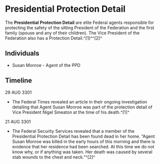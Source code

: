 # Presidential Protection Detail
The **Presidential** **Protection Detail** are elite Federal agents responsible for protecting the safety of the sitting President of the Federation and the first family (spouse and any of their children). The Vice President of the Federation also has a Protection Detail.^[1]^^[2]^

## Individuals

- Susan Monroe - Agent of the PPD

## Timeline

29 AUG 3301

- The Federal Times revealed an article in their ongoing investigation detailing that Agent Susan Monroe was part of the protection detail of Vice President Nigel Smeaton at the time of his death.^[1]^

21 AUG 3301

- The Federal Security Services revealed that a member of the Presidential Protection Detail has been found dead in her home. “Agent Susan Monroe was killed in the early hours of this morning and there is evidence that her residence had been searched. At this time we do not know why, or if anything was taken. Her death was caused by several stab wounds to the chest and neck.”^[2]^